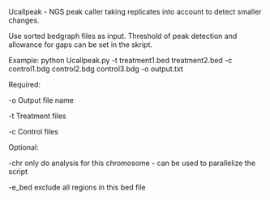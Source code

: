 Ucallpeak - NGS peak caller taking replicates into account to detect smaller changes.

Use sorted bedgraph files as input. Threshold of peak detection and allowance for gaps can be set in the skript.

Example:
python Ucallpeak.py -t treatment1.bed treatment2.bed -c control1.bdg control2.bdg control3.bdg -o output.txt


Required:

-o    Output file name

-t    Treatment files

-c    Control files

Optional:

-chr    only do analysis for this chromosome - can be used to parallelize the script

-e_bed  exclude all regions in this bed file
